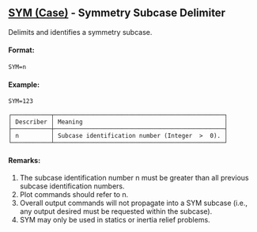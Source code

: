 ## [SYM (Case)](https://nexus.hexagon.com/documentationcenter/bundle/MSC_Nastran_2022.4/page/Nastran_Combined_Book/qrg/casecontrol4a/TOC.SYM.Case.xhtml) - Symmetry Subcase Delimiter

Delimits and identifies a symmetry subcase.

#### Format:

```nastran
SYM=n
```

#### Example:

```nastran
SYM=123
```

```text
┌───────────┬────────────────────────────────────────────────┐
│ Describer │ Meaning                                        │
├───────────┼────────────────────────────────────────────────┤
│ n         │ Subcase identification number (Integer  >  0). │
└───────────┴────────────────────────────────────────────────┘
```

#### Remarks:

1. The subcase identification number n must be greater than all previous subcase identification numbers.
2. Plot commands should refer to n.
3. Overall output commands will not propagate into a SYM subcase (i.e., any output desired must be requested within the subcase).
4. SYM may only be used in statics or inertia relief problems.
